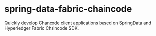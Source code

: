 # spring-data-fabric-chaincode
Quickly develop Chancode client applications based on SpringData and Hyperledger Fabric Chaincode SDK.
